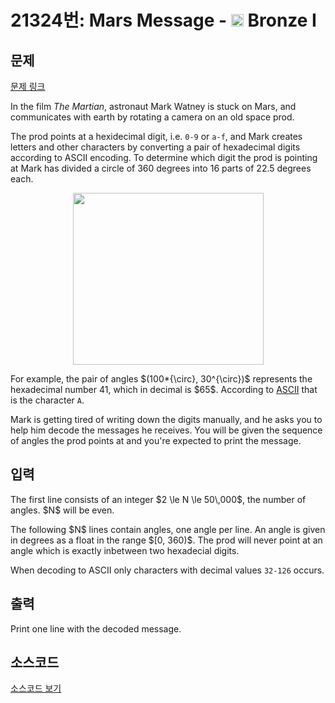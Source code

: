 # 21324번: Mars Message - <img src="https://static.solved.ac/tier_small/5.svg" style="height:20px" /> Bronze I

<!-- performance -->

<!-- 문제 제출 후 깃허브에 푸시를 했을 때 제출한 코드의 성능이 입력될 공간입니다.-->

<!-- end -->

## 문제

[문제 링크](https://boj.kr/21324)


<p>In the film <em>The Martian</em>, astronaut Mark Watney is stuck on Mars, and communicates with earth by rotating a camera on an old space prod.</p>

<p>The prod points at a hexidecimal digit, i.e. <code>0-9</code> or <code>a-f</code>, and Mark creates letters and other characters by converting a pair of hexadecimal digits according to ASCII encoding. To determine which digit the prod is pointing at Mark has divided a circle of 360 degrees into 16 parts of 22.5 degrees each.</p>

<p style="text-align: center;"><img alt="" src="https://upload.acmicpc.net/41c226d1-f550-4b6e-9fe2-db5a2d78e14f/-/preview/" style="width: 305px; height: 275px;"></p>

<p>For example, the pair of angles $(100*{\circ}, 30^{\circ})$ represents the hexadecimal number 41, which in decimal is $65$. According to <a href="https://en.wikipedia.org/wiki/ASCII\#ASCII\_printable\_characters">ASCII</a>&nbsp;that is the character <code>A</code>.</p>

<p>Mark is getting tired of writing down the digits manually, and he asks you to help him decode the messages he receives. You will be given the sequence of angles the prod points at and you're expected to print the message.</p>



## 입력


<p>The first line consists of an integer $2 \le N \le 50\,000$, the number of angles. $N$ will be even.</p>

<p>The following $N$ lines contain angles, one angle per line. An angle is given in degrees as a float in the range $[0, 360)$. The prod will never point at an angle which is exactly inbetween two hexadecial digits.</p>

<p>When decoding to ASCII only characters with decimal values <code>32-126</code> occurs.</p>



## 출력


<p>Print one line with the decoded message.</p>



## 소스코드

[소스코드 보기](Mars%20Message.cpp)